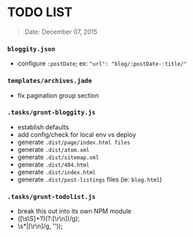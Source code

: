 # TODO LIST
> Date: December 07, 2015

### `bloggity.json`

- configure `:postDate`; ex: `"url": "blog/:postDate-:title/"`

### `templates/archives.jade`

- fix pagination group section

### `.tasks/grunt-bloggity.js`

- establish defaults
- add config/check for local env vs deploy
- generate `.dist/page/index.html files`
- generate `.dist/atom.xml`
- generate `.dist/sitemap.xml`
- generate `.dist/404.html`
- generate `.dist/index.html`
- generate `.dist/post-listings` files (ie: `blog.html`)

### `.tasks/grunt-todolist.js`

- break this out into its own NPM module
- ([\s\S]+?)(?:[\r\n])/g);
- \s*|[\r\n]/g, ''));
